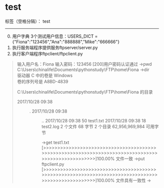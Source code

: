 ﻿# test

标签（空格分隔）： test

---


0. 用户字典
3个测试用户信息：USERS_DICT = {"Fiona":"123456","Ana":"888888","Mike":"666666"}
1. 执行服务端程序提供服务ftpserver/server.py
2. 执行客户端程序ftpclient/ftpclient.py

> 输入用户名：Fiona 
> 输入密码：123456 
> [200]用户密码认证通过
> ->pwd 
> C:\Users\chinalife\Documents\pythonstudy\FTP\home\Fiona
> ->dir  
> 驱动器 C 中的卷是 Windows  
> 卷的序列号是 A8BD-4839
> 
>  C:\Users\chinalife\Documents\pythonstudy\FTP\home\Fiona 的目录
> 
> 2017/10/28  09:38    <DIR>          . 
> 2017/10/28  09:38    <DIR>      .. 
> 2017/10/28  09:38    50 test1.txt 
> 2017/10/28  09:38    18 test2.log
>                2 个文件             68 字节
>                2 个目录 62,956,969,984 可用字节
> 
> ->get test1.txt 
> [>>>>>>>>>>>>>>>>>>>>>>>>>>>>>>>>>>>>>>>>>>>>>>>>>>>>>>>>>>>>>>>>>>>>>>>>>>>>>>>>>>>>>>>>>>>>>>>>>>>>]100.00% 文件一致
> ->put ftpclient.py [>>>>>>>>>>>>>>>>>>>>>>>>>>>>>>>>>>>>>>>>>>>>>>>>>>>>>>>>>>>>>>>>>>>>>>>>>>>>>>>>>>>>>>>>>>>>>>>>>>>>]100.00% 文件具有一致性
> ->






